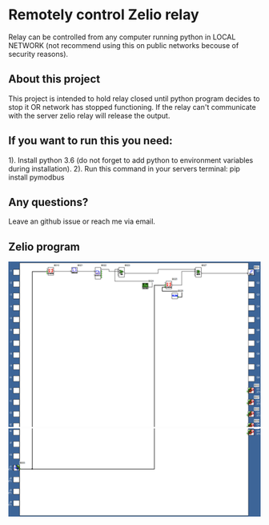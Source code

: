 # Remotely control Zelio relay
Relay can be controlled from any computer running python in LOCAL NETWORK (not recommend using this on public networks becouse of security reasons). 

 ## About this project
This project is intended to hold relay closed until python program decides to stop it OR network has stopped functioning. If the relay can't communicate with the server zelio relay will release the output.

## If you want to run this you need:
1). Install python 3.6 (do not forget to add python to environment variables during installation).
2). Run this command in your servers terminal: pip install pymodbus

## Any questions?
Leave an github issue or reach me via email.

## Zelio program

![Top](https://raw.githubusercontent.com/tomasvanagas/RemoteZelio/master/Top.png)
![Bottom](https://raw.githubusercontent.com/tomasvanagas/RemoteZelio/master/Bottom.png)
